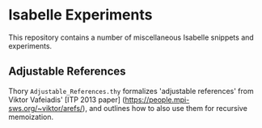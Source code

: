 # Isabelle Experiments

This repository contains a number of miscellaneous Isabelle snippets
and experiments.

## Adjustable References
Thory `Adjustable_References.thy` formalizes 'adjustable references'
from Viktor Vafeiadis' [ITP 2013 paper] (https://people.mpi-sws.org/~viktor/arefs/),
and outlines how to also use them for recursive memoization.
